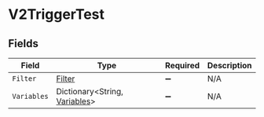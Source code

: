 # V2TriggerTest


## Fields

| Field                                                                 | Type                                                                  | Required                                                              | Description                                                           |
| --------------------------------------------------------------------- | --------------------------------------------------------------------- | --------------------------------------------------------------------- | --------------------------------------------------------------------- |
| `Filter`                                                              | [Filter](../../Models/Components/Filter.md)                           | :heavy_minus_sign:                                                    | N/A                                                                   |
| `Variables`                                                           | Dictionary<String, [Variables](../../Models/Components/Variables.md)> | :heavy_minus_sign:                                                    | N/A                                                                   |